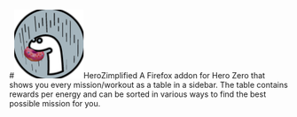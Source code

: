 #<img src="/pretty/denodonut.png" width="125"/>HeroZimplified
A Firefox addon for Hero Zero that shows you every mission/workout as a table in a sidebar. The table contains rewards per energy and can be sorted in various ways to find the best possible mission for you.
